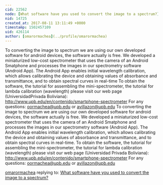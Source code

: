 ```yaml
---
cid: 22562
node: [What software have you used to convert the image to a spectrum?](../notes/ohlhavercm/08-07-2017/what-software-have-you-used-to-convert-the-image-to-a-spectrum)
nid: 14725
created_at: 2017-08-11 13:11:49 +0000
timestamp: 1502457109
uid: 426114
author: [omarormachea](../profile/omarormachea)
---
```


To converting the image to spectrum we are using our own developed software for android devices, the software actually is free. We developed a miniaturized low-cost spectrometer that uses the camera of an Android Smatphone and processes the images in our spectrometry software (Android App). The Android App enables initial wavelength calibration, which allows calibrating the device and obtaining values of absorbance and transmittance, and to obtain spectral curves in real-time To obtain the software, the tutorial for assembling the mini-spectrometer, the tutorial for lambda calibration (wavelength) please visit our web page (UniversidadPrivada Boliviana): http://www.upb.edu/en/contenido/smartphone-spectrometer For any questions: oormachea@upb.edu or avillazon@upb.edu To converting the image to spectrum we are using our own developed software for android devices, the software actually is free. We developed a miniaturized low-cost spectrometer that uses the camera of an Android Smatphone and processes the images in our spectrometry software (Android App). The Android App enables initial wavelength calibration, which allows calibrating the device and obtaining values of absorbance and transmittance, and to obtain spectral curves in real-time. To obtain the software, the tutorial for assembling the mini-spectrometer, the tutorial for lambda calibration (wavelength) please visit our web page (Universidad Privada Boliviana): http://www.upb.edu/en/contenido/smartphone-spectrometer For any questions: oormachea@upb.edu or avillazon@upb.edu

[omarormachea](../profile/omarormachea) replying to: [What software have you used to convert the image to a spectrum?](../notes/ohlhavercm/08-07-2017/what-software-have-you-used-to-convert-the-image-to-a-spectrum)

